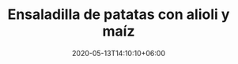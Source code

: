 ---
title: "Ensaladilla de patatas con alioli y maíz"
date: 2020-05-13T14:10:10+06:00
description: "Ensaladilla de patatas con alioli y maíz"
type: "recipe"
image: "images/recipes/ensaladilla-patata-maiz-alioli.png"
cuisine: Española
suitableForDiet: VeganDiet
yield: 4 porciones
prepTime: 30
cookTime: 15
totalTime: 45
categories: tapa
tags:
  - "patatas"
  - "maíz"
ingredients:
- 500gr patatas
- 1 cebolla morada
- 1/2 lata de maíz 
- 1 manojo de perejíl
- 250ml de leche de soja
- 1/2 litro de aceite de girasol
- 2 gajos de ajo
- 1 limon (zumo)
- Sal marina
directions:
- Pon la leche de soja a enfriar.
- Pela las patatas, cortalas en trozos irregulares y hiervelas hasta que estén tiernas, deja enfriar.
- Pica la cebolla, pica el perejil y reserva la mitad de este último.
- Haz una veganesa y cuando esté lista, añádele ajo y la mitad del perejíl. 
- En un bol pon las patatas, el maíz, la cebolla, y la otra mitad del perejíl picado que habías reservado y condimenta con el alioli.
- Deja reposar en la nevera durante al menos 2 horas antes de consumir.
tips: 
---